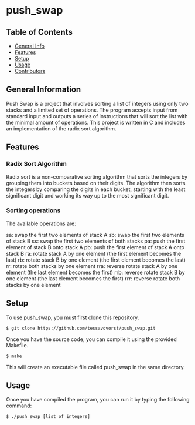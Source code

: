 # push_swap

## Table of Contents
* [General Info](#general-information)
* [Features](#features)
* [Setup](#setup)
* [Usage](#usage)
* [Contributors](#contributors)

## General Information
Push Swap is a project that involves sorting a list of integers using only two stacks and a limited set of operations. The program accepts input from standard input and outputs a series of instructions that will sort the list with the minimal amount of operations. This project is written in C and includes an implementation of the radix sort algorithm.

## Features

### Radix Sort Algorithm
Radix sort is a non-comparative sorting algorithm that sorts the integers by grouping them into buckets based on their digits. The algorithm then sorts the integers by comparing the digits in each bucket, starting with the least significant digit and working its way up to the most significant digit.

### Sorting operations
The available operations are:

sa: swap the first two elements of stack A
sb: swap the first two elements of stack B
ss: swap the first two elements of both stacks
pa: push the first element of stack B onto stack A
pb: push the first element of stack A onto stack B
ra: rotate stack A by one element (the first element becomes the last)
rb: rotate stack B by one element (the first element becomes the last)
rr: rotate both stacks by one element
rra: reverse rotate stack A by one element (the last element becomes the first)
rrb: reverse rotate stack B by one element (the last element becomes the first)
rrr: reverse rotate both stacks by one element

## Setup
To use push_swap, you must first clone this repository.

`$ git clone https://github.com/tessavdvorst/push_swap.git`

Once you have the source code, you can compile it using the provided Makefile.

`$ make`

This will create an executable file called push_swap in the same directory.

## Usage
Once you have compiled the program, you can run it by typing the following command:

`$ ./push_swap [list of integers]`



